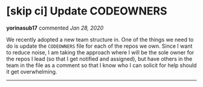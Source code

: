 # [skip ci] Update CODEOWNERS

**yorinasub17** commented *Jan 28, 2020*

We recently adopted a new team structure in. One of the things we need to do is update the `CODEOWNERS` file for each of the repos we own. Since I want to reduce noise, I am taking the approach where I will be the sole owner for the repos I lead (so that I get notified and assigned), but have others in the team in the file as a comment so that I know who I can solicit for help should it get overwhelming.
<br />
***


